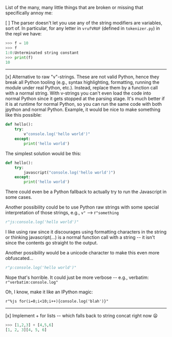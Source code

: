List of the many, many little things that are broken or missing that specifically annoy me:

[ ] The parser doesn't let you use any of the string modifiers are variables, sort of.  In particular, for any letter in `vrufVRUF` (defined in `tokenizer.py`) in the repl we have:

```py
>>> f = 10
>>> f
1:0:Unterminated string constant
>>> print(f)
10
```

---

[x] Alternative to raw "v"-strings.  These are not valid Python, hence they break all Python tooling (e.g., syntax highlighting, formatting, running the module under real Python, etc.).  Instead, replace them by a function call with a normal string.   With v-strings you can't even load the code into normal Python since it gets stopped at the parsing stage.  It's much better if it is at runtime for normal Python, so you can run the same code with both jpython and normal Python.  Example, it would be nice to make something like this possible:

```py
def hello():
    try:
        v"console.log('hello world')"
    except:
        print('hello world')
```

The simplest solution would be this:

```py
def hello():
    try:
        javascript("console.log('hello world')")
    except:
        print('hello world')
```

There could even be a Python fallback to actually try to run the Javascript in some cases.

Another possibility could be to use Python raw strings with some special interpretation of those strings, e.g., `v"` --&gt; r`"something`

```py
r"js:console.log('hello world')"
```

I like using raw since it discourages using formatting characters in the string or thinking javascript(...) is a normal function call with a string  -- it isn't since the contents go straight to the output.

Another possibility would be a unicode character to make this even more obfuscated...

```py
r"ρ:console.log('hello world')"
```

Nope that's horrible.  It could just be more verbose -- e.g., verbatim:  `r"verbatim:console.log"` 

Oh, I know, make it like an IPython magic:

```by
r"%js for(i=0;i<10;i++){console.log('blah')}"
```

---

[x] Implement + for lists -- which falls back to string concat right now :frowning:

```py
>>> [1,2,3] + [4,5,6]
[1, 2, 3][4, 5, 6]
```
